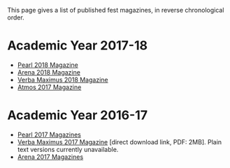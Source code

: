 <!-- TITLE: Fest Magazines -->
<!-- SUBTITLE: Fest Magazines are special publications by Journal Club to report on the happenings of a fest. The three big fests of the college Pearl, Arena and Atmos usually have a fest mag, as does the literary fest, Verba Maximus. -->

This page gives a list of published fest magazines, in reverse chronological order. 


# Academic Year 2017-18
- [Pearl 2018 Magazine](/news/fests/pearl-18)
- [Arena 2018 Magazine](/news/fests/arena-18)
- [Verba Maximus 2018 Magazine](/news/fests/vm-18)
- [Atmos 2017 Magazine](/news/fests/atmos-17)

# Academic Year 2016-17
- [Pearl 2017 Magazines](/news/fests/pearl-17)
- [Verba Maximus 2017 Magazine](https://goo.gl/aurKuS) [direct download link, PDF: 2MB]. Plain text versions currently unavailable. 
- [Arena 2017 Magazines](/news/fests/arena-17) 
